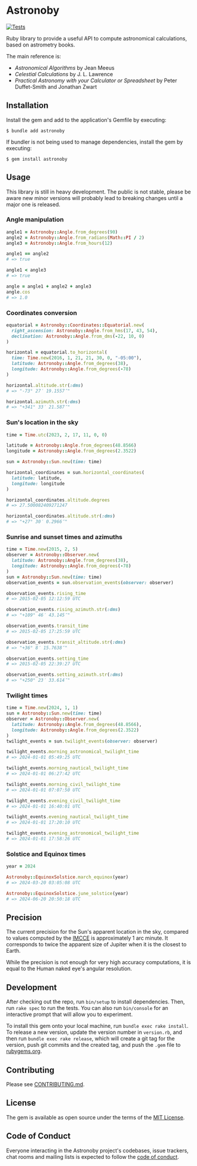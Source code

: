 # Astronoby

[![Tests](https://github.com/rhannequin/astronoby/workflows/Ruby/badge.svg)](https://github.com/rhannequin/astronoby/actions?query=workflow%3ARuby)

Ruby library to provide a useful API to compute astronomical calculations, based
on astrometry books.

The main reference is:
- _Astronomical Algorithms_ by Jean Meeus
- _Celestial Calculations_ by J. L. Lawrence
- _Practical Astronomy with your Calculator or Spreadsheet_ by Peter
  Duffet-Smith and Jonathan Zwart

## Installation

Install the gem and add to the application's Gemfile by executing:

    $ bundle add astronoby

If bundler is not being used to manage dependencies, install the gem by
executing:

    $ gem install astronoby

## Usage

This library is still in heavy development. The public is not stable, please
be aware new minor versions will probably lead to breaking changes until a
major one is released.

### Angle manipulation

```rb
angle1 = Astronoby::Angle.from_degrees(90)
angle2 = Astronoby::Angle.from_radians(Math::PI / 2)
angle3 = Astronoby::Angle.from_hours(12)

angle1 == angle2
# => true

angle1 < angle3
# => true

angle = angle1 + angle2 + angle3
angle.cos
# => 1.0
```

### Coordinates conversion

```rb
equatorial = Astronoby::Coordinates::Equatorial.new(
  right_ascension: Astronoby::Angle.from_hms(17, 43, 54),
  declination: Astronoby::Angle.from_dms(-22, 10, 0)
)

horizontal = equatorial.to_horizontal(
  time: Time.new(2016, 1, 21, 21, 30, 0, "-05:00"),
  latitude: Astronoby::Angle.from_degrees(38),
  longitude: Astronoby::Angle.from_degrees(-78)
)

horizontal.altitude.str(:dms)
# => "-73° 27′ 19.1557″"

horizontal.azimuth.str(:dms)
# => "+341° 33′ 21.587″"
```

### Sun's location in the sky

```rb
time = Time.utc(2023, 2, 17, 11, 0, 0)

latitude = Astronoby::Angle.from_degrees(48.8566)
longitude = Astronoby::Angle.from_degrees(2.3522)

sun = Astronoby::Sun.new(time: time)

horizontal_coordinates = sun.horizontal_coordinates(
  latitude: latitude,
  longitude: longitude
)

horizontal_coordinates.altitude.degrees
# => 27.500082409271247

horizontal_coordinates.altitude.str(:dms)
# => "+27° 30′ 0.2966″"
```

### Sunrise and sunset times and azimuths

```rb
time = Time.new(2015, 2, 5)
observer = Astronoby::Observer.new(
  latitude: Astronoby::Angle.from_degrees(38),
  longitude: Astronoby::Angle.from_degrees(-78)
)
sun = Astronoby::Sun.new(time: time)
observation_events = sun.observation_events(observer: observer)

observation_events.rising_time
# => 2015-02-05 12:12:59 UTC

observation_events.rising_azimuth.str(:dms)
# => "+109° 46′ 43.145″"

observation_events.transit_time
# => 2015-02-05 17:25:59 UTC

observation_events.transit_altitude.str(:dms)
# => "+36° 8′ 15.7638″"

observation_events.setting_time
# => 2015-02-05 22:39:27 UTC

observation_events.setting_azimuth.str(:dms)
# => "+250° 23′ 33.614″"
```

### Twilight times

```rb
time = Time.new(2024, 1, 1)
sun = Astronoby::Sun.new(time: time)
observer = Astronoby::Observer.new(
  latitude: Astronoby::Angle.from_degrees(48.8566),
  longitude: Astronoby::Angle.from_degrees(2.3522)
)
twilight_events = sun.twilight_events(observer: observer)

twilight_events.morning_astronomical_twilight_time
# => 2024-01-01 05:49:25 UTC

twilight_events.morning_nautical_twilight_time
# => 2024-01-01 06:27:42 UTC

twilight_events.morning_civil_twilight_time
# => 2024-01-01 07:07:50 UTC

twilight_events.evening_civil_twilight_time
# => 2024-01-01 16:40:01 UTC

twilight_events.evening_nautical_twilight_time
# => 2024-01-01 17:20:10 UTC

twilight_events.evening_astronomical_twilight_time
# => 2024-01-01 17:58:26 UTC
```

### Solstice and Equinox times

```rb
year = 2024

Astronoby::EquinoxSolstice.march_equinox(year)
# => 2024-03-20 03:05:08 UTC

Astronoby::EquinoxSolstice.june_solstice(year)
# => 2024-06-20 20:50:18 UTC
```

## Precision

The current precision for the Sun's apparent location in the sky, compared 
to values computed by the [IMCCE] is approximately 1 arc minute. It corresponds
to twice the apparent size of Jupiter when it is the closest to Earth.

While the precision is not enough for very high accuracy computations, it is
equal to the Human naked eye's angular resolution.

[IMCCE]: https://www.imcce.fr

## Development

After checking out the repo, run `bin/setup` to install dependencies. Then, run
`rake spec` to run the tests. You can also run `bin/console` for an interactive
prompt that will allow you to experiment.

To install this gem onto your local machine, run `bundle exec rake install`. To
release a new version, update the version number in `version.rb`, and then run
`bundle exec rake release`, which will create a git tag for the version, push
git commits and the created tag, and push the `.gem` file to [rubygems.org].

[rubygems.org]: https://rubygems.org

## Contributing

Please see [CONTRIBUTING.md](https://github.com/rhannequin/astronoby/blob/main/CONTRIBUTING.md).

[code of conduct]: https://github.com/rhannequin/astronoby/blob/main/CODE_OF_CONDUCT.md

## License

The gem is available as open source under the terms of the [MIT License].

[MIT License]: https://opensource.org/licenses/MIT

## Code of Conduct

Everyone interacting in the Astronoby project's codebases, issue trackers, chat
rooms and mailing lists is expected to follow the [code of conduct].

[code of conduct]: https://github.com/rhannequin/astronoby/blob/main/CODE_OF_CONDUCT.md
